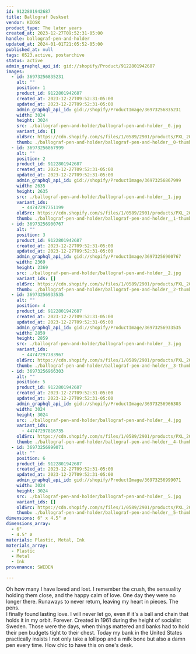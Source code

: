 ```yaml
---
id: 9122801942687
title: Ballograf Deskset
vendor: KIOSK
product_type: The later years
created_at: 2023-12-27T09:52:31-05:00
handle: ballograf-pen-and-holder
updated_at: 2024-01-01T21:05:52-05:00
published_at: null
tags: 0523.active, postarchive
status: active
admin_graphql_api_id: gid://shopify/Product/9122801942687
images:
  - id: 36973256835231
    alt: ""
    position: 1
    product_id: 9122801942687
    created_at: 2023-12-27T09:52:31-05:00
    updated_at: 2023-12-27T09:52:31-05:00
    admin_graphql_api_id: gid://shopify/ProductImage/36973256835231
    width: 3024
    height: 3024
    src: ./ballograf-pen-and-holder/ballograf-pen-and-holder__0.jpg
    variant_ids: []
    oldSrc: https://cdn.shopify.com/s/files/1/0589/2901/products/PXL_20230322_131829347.jpg?v=1703688751
    thumb: ./ballograf-pen-and-holder/ballograf-pen-and-holder__0-thumb.jpg
  - id: 36973256867999
    alt: ""
    position: 2
    product_id: 9122801942687
    created_at: 2023-12-27T09:52:31-05:00
    updated_at: 2023-12-27T09:52:31-05:00
    admin_graphql_api_id: gid://shopify/ProductImage/36973256867999
    width: 2635
    height: 2635
    src: ./ballograf-pen-and-holder/ballograf-pen-and-holder__1.jpg
    variant_ids:
      - 44747297751199
    oldSrc: https://cdn.shopify.com/s/files/1/0589/2901/products/PXL_20230322_131950160.jpg?v=1703688751
    thumb: ./ballograf-pen-and-holder/ballograf-pen-and-holder__1-thumb.jpg
  - id: 36973256900767
    alt: ""
    position: 3
    product_id: 9122801942687
    created_at: 2023-12-27T09:52:31-05:00
    updated_at: 2023-12-27T09:52:31-05:00
    admin_graphql_api_id: gid://shopify/ProductImage/36973256900767
    width: 2369
    height: 2369
    src: ./ballograf-pen-and-holder/ballograf-pen-and-holder__2.jpg
    variant_ids: []
    oldSrc: https://cdn.shopify.com/s/files/1/0589/2901/products/PXL_20230322_131959443.jpg?v=1703688751
    thumb: ./ballograf-pen-and-holder/ballograf-pen-and-holder__2-thumb.jpg
  - id: 36973256933535
    alt: ""
    position: 4
    product_id: 9122801942687
    created_at: 2023-12-27T09:52:31-05:00
    updated_at: 2023-12-27T09:52:31-05:00
    admin_graphql_api_id: gid://shopify/ProductImage/36973256933535
    width: 2859
    height: 2859
    src: ./ballograf-pen-and-holder/ballograf-pen-and-holder__3.jpg
    variant_ids:
      - 44747297783967
    oldSrc: https://cdn.shopify.com/s/files/1/0589/2901/products/PXL_20230322_131730058.jpg?v=1703688751
    thumb: ./ballograf-pen-and-holder/ballograf-pen-and-holder__3-thumb.jpg
  - id: 36973256966303
    alt: ""
    position: 5
    product_id: 9122801942687
    created_at: 2023-12-27T09:52:31-05:00
    updated_at: 2023-12-27T09:52:31-05:00
    admin_graphql_api_id: gid://shopify/ProductImage/36973256966303
    width: 3024
    height: 3024
    src: ./ballograf-pen-and-holder/ballograf-pen-and-holder__4.jpg
    variant_ids:
      - 44747297816735
    oldSrc: https://cdn.shopify.com/s/files/1/0589/2901/products/PXL_20230322_131921771.jpg?v=1703688751
    thumb: ./ballograf-pen-and-holder/ballograf-pen-and-holder__4-thumb.jpg
  - id: 36973256999071
    alt: ""
    position: 6
    product_id: 9122801942687
    created_at: 2023-12-27T09:52:31-05:00
    updated_at: 2023-12-27T09:52:31-05:00
    admin_graphql_api_id: gid://shopify/ProductImage/36973256999071
    width: 3024
    height: 3024
    src: ./ballograf-pen-and-holder/ballograf-pen-and-holder__5.jpg
    variant_ids: []
    oldSrc: https://cdn.shopify.com/s/files/1/0589/2901/products/PXL_20230322_131913019.jpg?v=1703688751
    thumb: ./ballograf-pen-and-holder/ballograf-pen-and-holder__5-thumb.jpg
dimensions: 6" x 4.5" ø
dimensions_array:
  - 6"
  - 4.5" ø
materials: Plastic, Metal, Ink
materials_array:
  - Plastic
  - Metal
  - Ink
provenance: SWEDEN

---
```


Oh how many I have loved and lost. I remember the crush, the sensuality holding them close, and the happy calm of love. One day they were no longer there. Runaways to never return, leaving my heart in pieces. The pens.  
I finally found lasting love. I will never let go, even if it's a ball and chain that holds it in my orbit. Forever. Created in 1961 during the height of socialist Sweden. Those were the days, when things mattered and banks had to hold their pen budgets tight to their chest. Today my bank in the United States practically insists I not only take a lollipop and a milk bone but also a damn pen every time. How chic to have this on one's desk.